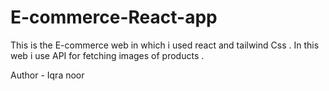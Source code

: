 # E-commerce-React-app
This is the E-commerce web in which i used react and tailwind  Css .  In this web i use API for fetching images of products .

Author - Iqra noor
